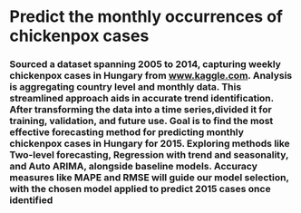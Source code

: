 # Predict the monthly occurrences of chickenpox cases

###  Sourced a dataset spanning 2005 to 2014, capturing weekly chickenpox cases in Hungary from www.kaggle.com. Analysis is aggregating country level and monthly data. This streamlined approach aids in accurate trend identification. After transforming the data into a time series,divided it for training, validation, and future use. Goal is to find the most effective forecasting method for predicting monthly chickenpox cases in Hungary for 2015. Exploring methods like Two-level forecasting, Regression with trend and seasonality, and Auto ARIMA, alongside baseline models. Accuracy measures like MAPE and RMSE will guide our model selection, with the chosen model applied to predict 2015 cases once identified